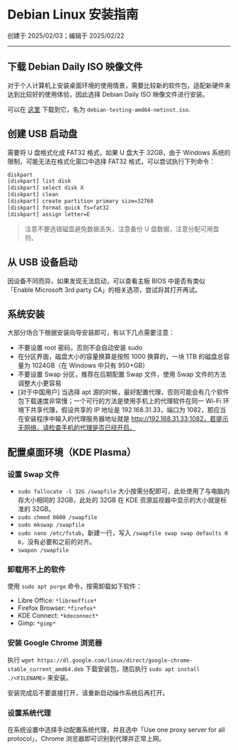 # Debian Linux 安装指南

创建于 2025/02/03；编辑于 2025/02/22

---

## 下载 Debian Daily ISO 映像文件

对于个人计算机上安装桌面环境的使用情景，需要比较新的软件包，适配新硬件来达到比较好的使用体验，因此选择 Debian Daily ISO 映像文件进行安装。

可以在 [这里](https://cdimage.debian.org/cdimage/daily-builds/daily/arch-latest/amd64/iso-cd/) 下载到它，名为 `debian-testing-amd64-netinst.iso`.

## 创建 USB 启动盘

需要将 U 盘格式化成 FAT32 格式，如果 U 盘大于 32GB，由于 Windows 系统的限制，可能无法在格式化窗口中选择 FAT32 格式，可以尝试执行下列命令：

```cmd
diskpart
[diskpart] list disk
[diskpart] select disk X
[diskpart] clean
[diskpart] create partition primary size=32768
[diskpart] format quick fs=fat32
[diskpart] assign letter=E
```

> 注意不要选错磁盘避免数据丢失，注意备份 U 盘数据，注意分配可用盘符。

## 从 USB 设备启动

因设备不同而异，如果发现无法启动，可以查看主板 BIOS 中是否有类似「Enable Microsoft 3rd party CA」的相关选项，尝试将其打开再试。

## 系统安装

大部分场合下根据安装向导安装即可，有以下几点需要注意：
- 不要设置 root 密码，否则不会自动安装 sudo
- 在分区界面，磁盘大小的容量换算是按照 1000 换算的，一块 1TB 的磁盘总容量为 1024GB（在 Windows 中只有 950+GB）
- 不要设置 Swap 分区，推荐在后期配置 Swap 文件，使用 Swap 文件的方法调整大小更容易
- [对于中国用户] 当选择 apt 源的时候，最好配置代理，否则可能会有几个软件包下载速度非常慢；一个可行的方法是使用手机上的代理软件在同一 Wi-Fi 环境下共享代理，假设共享的 IP 地址是 192.168.31.33，端口为 1082，那应当在安装程序中输入的代理服务器地址就是 http://192.168.31.33:1082，若提示无网络，请检查手机的代理是否已经开启。

## 配置桌面环境（KDE Plasma）

### 设置 Swap 文件

- `sudo fallocate -l 32G /swapfile` 大小按需分配即可，此处使用了与电脑内存大小相同的 32GB，此处的 32GB 在 KDE 资源监视器中显示的大小就是标准的 32GB。
- `sudo chmod 0600 /swapfile`
- `sudo mkswap /swapfile`
- `sudo nano /etc/fstab`，新建一行，写入 `/swapfile swap swap defaults 0 0`，没有必要和之前的对齐。
- `swapon /swapfile`

### 卸载用不上的软件

使用 `sudo apt purge` 命令，按需卸载如下软件：

- Libre Office: `*libreoffice*`
- Firefox Browser: `*firefox*`
- KDE Connect: `*kdeconnect*`
- Gimp: `*gimp*`

### 安装 Google Chrome 浏览器

执行 `wget https://dl.google.com/linux/direct/google-chrome-stable_current_amd64.deb` 下载安装包，随后执行 `sudo apt install ./<FILENAME>` 来安装。

安装完成后不要直接打开，请重新启动操作系统后再打开。

### 设置系统代理

在系统设置中选择手动配置系统代理，并且选中「Use one proxy server for all protocol」，Chrome 浏览器即可识别到代理并正常上网。
